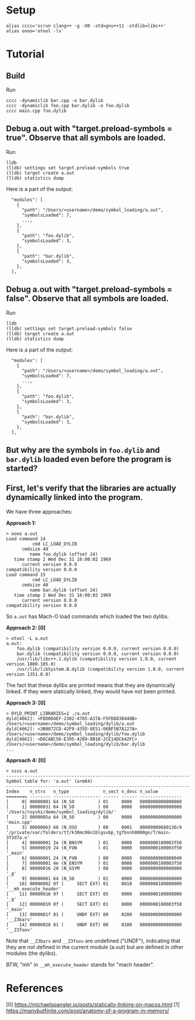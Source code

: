 # Setup

```
alias cccc='xcrun clang++ -g -O0 -std=gnu++11 -stdlib=libc++'
alias oooo='otool -lv'
```

# Tutorial

## Build

Run
```
cccc -dynamiclib bar.cpp -o bar.dylib
cccc -dynamiclib foo.cpp bar.dylib -o foo.dylib
cccc main.cpp foo.dylib
```

## Debug a.out with "target.preload-symbols = true". Observe that all symbols are loaded.

Run
```
lldb
(lldb) settings set target.preload-symbols true
(lldb) target create a.out
(lldb) statistics dump
```

Here is a part of the output:
```
  "modules": [
    {
      "path": "/Users/<username>/demo/symbol_loading/a.out",
      "symbolsLoaded": 7,
      ...,
    },
    {
      "path": "foo.dylib",
      "symbolsLoaded": 3,
    },
    {
      "path": "bar.dylib",
      "symbolsLoaded": 3,
    },
  ],
```


## Debug a.out with "target.preload-symbols = false". Observe that all symbols are loaded.

Run
```
lldb
(lldb) settings set target.preload-symbols false
(lldb) target create a.out
(lldb) statistics dump
```

Here is a part of the output:
```
  "modules": [
    {
      "path": "/Users/<username>/demo/symbol_loading/a.out",
      "symbolsLoaded": 7,
      ...,
    },
    {
      "path": "foo.dylib",
      "symbolsLoaded": 3,
    },
    {
      "path": "bar.dylib",
      "symbolsLoaded": 3,
    },
  ],
```


## But why are the symbols in `foo.dylib` and `bar.dylib` loaded even before the program is started?


## First, let's verify that the libraries are actually __dynamically__ linked into the program.

We have three approaches:

**Approach 1:**
```
> oooo a.out
Load command 14
          cmd LC_LOAD_DYLIB
      cmdsize 40
         name foo.dylib (offset 24)
   time stamp 2 Wed Dec 31 16:00:02 1969
      current version 0.0.0
compatibility version 0.0.0
Load command 15
          cmd LC_LOAD_DYLIB
      cmdsize 40
         name bar.dylib (offset 24)
   time stamp 2 Wed Dec 31 16:00:02 1969
      current version 0.0.0
compatibility version 0.0.0
```

So `a.out` has Mach-O load commands which loaded the two dylibs.



**Approach 2: [0]**
```
> otool -L a.out
a.out:
	foo.dylib (compatibility version 0.0.0, current version 0.0.0)
	bar.dylib (compatibility version 0.0.0, current version 0.0.0)
	/usr/lib/libc++.1.dylib (compatibility version 1.0.0, current version 1800.105.0)
	/usr/lib/libSystem.B.dylib (compatibility version 1.0.0, current version 1351.0.0)
```

The fact that these dylibs are printed means that they are dynamically linked.
If they were statically linked, they would have not been printed.


**Approach 3: [0]**
```
> DYLD_PRINT_LIBRARIES=1 ./a.out
dyld[4662]: <FDD004EF-2302-4785-A37A-F5FD8838440B> /Users/<username>/demo/symbol_loading/dylib/a.out
dyld[4662]: <3B0872CD-42F9-435D-8E51-06BF5B7A127A> /Users/<username>/demo/symbol_loading/dylib/foo.dylib
dyld[4662]: <D6CABC56-E395-4289-8B10-2CE14DC642FC> /Users/<username>/demo/symbol_loading/dylib/bar.dylib
...
```


**Approach 4: [0]**
```
> ssss a.out
----------------------------------------------------------------------
Symbol table for: 'a.out' (arm64)
----------------------------------------------------------------------
Index    n_strx   n_type             n_sect n_desc n_value
======== -------- ------------------ ------ ------ ----------------
[     0] 00000001 64 (N_SO         ) 01     0000   0000000000000000
[     1] 00000031 64 (N_SO         ) 00     0000   0000000000000000 '/Users/royshi/demo/symbol_loading/dylib/'
[     2] 0000005a 64 (N_SO         ) 00     0000   0000000000000000 'main.cpp'
[     3] 00000063 66 (N_OSO        ) 00     0001   00000000680136c9 '/private/var/folders/tt/k30mc06n1blgsvbp_tgfbsnh0000gn/T/main-3f3d7a.o'
[     4] 00000001 2e (N_BNSYM      ) 01     0000   0000000100003f50
[     5] 00000019 24 (N_FUN        ) 01     0000   0000000100003f50 '_main'
[     6] 00000001 24 (N_FUN        ) 00     0000   0000000000000040
[     7] 00000001 4e (N_ENSYM      ) 01     0000   0000000100003f50
[     8] 00000016 20 (N_GSYM       ) 00     0000   0000000000000000 '_g'
[     9] 00000001 64 (N_SO         ) 01     0000   0000000000000000
[    10] 00000002 0f (     SECT EXT) 01     0010   0000000100000000 '__mh_execute_header'
[    11] 00000016 0f (     SECT EXT) 05     0000   0000000100008000 '_g'
[    12] 00000019 0f (     SECT EXT) 01     0000   0000000100003f50 '_main'
[    13] 0000001f 01 (     UNDF EXT) 00     0200   0000000000000000 '__Z3barv'
[    14] 00000028 01 (     UNDF EXT) 00     0100   0000000000000000 '__Z3foov'
```

Note that `__Z3barv` and `__Z3foov` are undefined ("UNDF"), indicating that they are not defined in the current module (a.out) but are defined in other modules (the dylibs).

BTW, "mh" in `__mh_execute_header` stands for "mach header".



# References

[0] https://michaelspangler.io/posts/statically-linking-on-macos.html
[1] https://manybutfinite.com/post/anatomy-of-a-program-in-memory/
